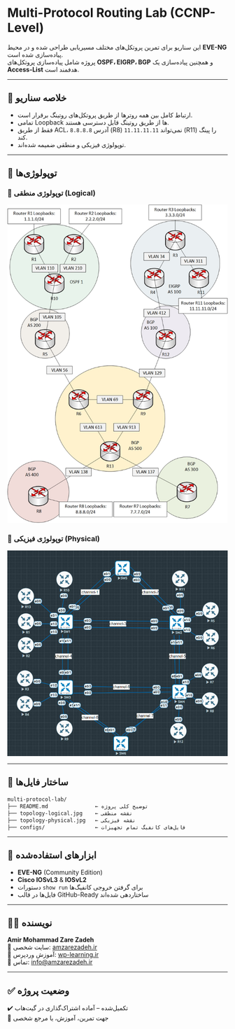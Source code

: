 # Multi-Protocol Routing Lab (CCNP-Level)

این سناریو برای تمرین پروتکل‌های مختلف مسیریابی طراحی شده و در محیط **EVE-NG** پیاده‌سازی شده است.  
پروژه شامل پیاده‌سازی پروتکل‌های **OSPF، EIGRP، BGP** و همچنین پیاده‌سازی یک **Access-List** هدفمند است.

---

## 🧠 خلاصه سناریو

- ارتباط کامل بین همه روترها از طریق پروتکل‌های روتینگ برقرار است.
- تمامی Loopback ها از طریق روتینگ قابل دسترسی هستند.
- فقط از طریق ACL، آدرس `8.8.8.8` (R8) نمی‌تواند `11.11.11.11` (R11) را پینگ کند.
- توپولوژی فیزیکی و منطقی ضمیمه شده‌اند.

---

## 🧩 توپولوژی‌ها

### 🔷 توپولوژی منطقی (Logical)
![Logical Topology](topology-logical.jpg)

### 🔶 توپولوژی فیزیکی (Physical)
![Physical Topology](topology-physical.jpg)

---

## 📁 ساختار فایل‌ها

```
multi-protocol-lab/
├── README.md               ← توضیح کلی پروژه
├── topology-logical.jpg    ← نقشه منطقی
├── topology-physical.jpg   ← نقشه فیزیکی
├── configs/                ← فایل‌های کانفیگ تمام تجهیزات
```

---

## 📌 ابزارهای استفاده‌شده

- **EVE-NG** (Community Edition)
- **Cisco IOSvL3** & **IOSvL2**
- دستورات `show run` برای گرفتن خروجی کانفیگ‌ها
- فایل‌ها در قالب GitHub-Ready ساختاردهی شده‌اند

---

## 👨‍💻 نویسنده

**Amir Mohammad Zare Zadeh**  
🔗 سایت شخصی: [amzarezadeh.ir](https://amzarezadeh.ir)  
📘 آموزش وردپرس: [wp-learning.ir](https://wp-learning.ir)  
📧 تماس: info@amzarezadeh.ir

---

## ✅ وضعیت پروژه

✔️ تکمیل‌شده – آماده اشتراک‌گذاری در گیت‌هاب  
📎 جهت تمرین، آموزش، یا مرجع شخصی
